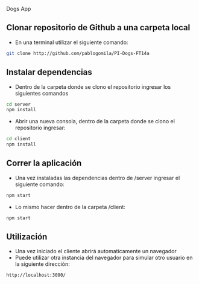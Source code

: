 Dogs App



## Clonar repositorio de Github a una carpeta local
- En una terminal utilizar el siguiente comando:
```sh
git clone http://github.com/pablogomila/PI-Dogs-FT14a
```

## Instalar dependencias
- Dentro de la carpeta donde se clono el repositorio ingresar los siguientes comandos
```sh
cd server
npm install
```
- Abrir una nueva consola, dentro de la carpeta donde se clono el repositorio ingresar:
```sh
cd client
npm install
```

## Correr la aplicación
- Una vez instaladas las dependencias dentro de /server ingresar el siguiente comando:
```sh
npm start
```

- Lo mismo hacer dentro de la carpeta /client:
```sh
npm start
```

## Utilización
- Una vez iniciado el cliente abrirá automaticamente un navegador
- Puede utilizar otra instancia del navegador para simular otro usuario en la siguiente dirección:
```sh
http://localhost:3000/
```
